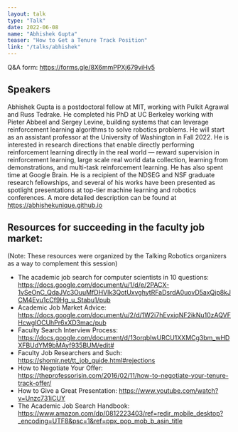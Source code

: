 ```yaml
---
layout: talk
type: "Talk"
date: 2022-06-08
name: "Abhishek Gupta"
teaser: "How to Get a Tenure Track Position"
link: "/talks/abhishek"
---
```


Q&A form: https://forms.gle/8X6mmPPXj679viHv5

## Speakers

Abhishek Gupta is a postdoctoral fellow at MIT, working with Pulkit Agrawal and Russ Tedrake. He completed his PhD at UC Berkeley working with Pieter Abbeel and Sergey Levine, building systems that can leverage reinforcement learning algorithms to solve robotics problems. He will start as an assistant professor at the University of Washington in Fall 2022. He is interested in research directions that enable directly performing reinforcement learning directly in the real world — reward supervision in reinforcement learning, large scale real world data collection, learning from demonstrations, and multi-task reinforcement learning. He has also spent time at Google Brain. He is a recipient of the NDSEG and NSF graduate research fellowships, and several of his works have been presented as spotlight presentations at top-tier machine learning and robotics conferences. A more detailed description can be found at https://abhishekunique.github.io

## Resources for succeeding in the faculty job market:
(Note: These resources were organized by the Talking Robotics organizers as a way to complement this session)
* The academic job search for computer scientists in 10 questions: https://docs.google.com/document/u/1/d/e/2PACX-1vSeOnC_QdaJVc3OuuMfDHVlk3QotUxvghytRFaDsrdA0uovD5axQjp8kJCM4Evu1cCf9Hg_u_Stabu1/pub
* Academic Job Market Advice: https://docs.google.com/document/u/2/d/1W2i7hEvxiqNF2ikNu10zAQVFHcwgIOCUhPr6xXD3mac/pub
* Faculty Search Interview Process: https://docs.google.com/document/d/13orqbIwURCU1XXMCg3bm_wHDXFBUdYM9bMAyf935BUM/edit#
* Faculty Job Researchers and Such: https://shomir.net/tt_job_guide.html#rejections
* How to Negotiate Your Offer: https://theprofessorisin.com/2016/02/11/how-to-negotiate-your-tenure-track-offer/
* How to Give a Great Presentation: https://www.youtube.com/watch?v=Unzc731iCUY
* The Academic Job Search Handbook: https://www.amazon.com/dp/0812223403/ref=redir_mobile_desktop?_encoding=UTF8&psc=1&ref=ppx_pop_mob_b_asin_title
